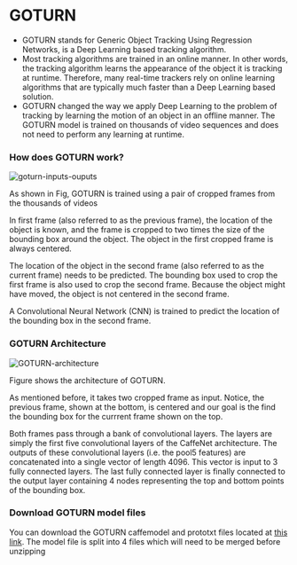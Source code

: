 # GOTURN #
* GOTURN stands for Generic Object Tracking Using Regression Networks, is a Deep Learning based tracking algorithm.
* Most tracking algorithms are trained in an online manner. In other words, the tracking algorithm learns the appearance of the object it is tracking at runtime. Therefore, many real-time trackers rely on online learning algorithms that are typically much faster than a Deep Learning based solution.
* GOTURN changed the way we apply Deep Learning to the problem of tracking by learning the motion of an object in an offline manner. The GOTURN model is trained on thousands of video sequences and does not need to perform any learning at runtime.

### How does GOTURN work? ###
![goturn-inputs-ouputs](https://github.com/Harshil-Kansagara/Machine-Learning-Projects/assets/35835271/39b2178d-f4cc-4dfa-9963-6ed94802be4b)

As shown in Fig, GOTURN is trained using a pair of cropped frames from the thousands of videos

In first frame (also referred to as the previous frame), the location of the object is known, and the frame is cropped to two times the size of the bounding box around the object. The object in the first cropped frame is always centered.

The location of the object in the second frame (also referred to as the current frame) needs to be predicted. The bounding box used to crop the first frame is also used to crop the second frame. Because the object might have moved, the object is not centered in the second frame.

A Convolutional Neural Network (CNN) is trained to predict the location of the bounding box in the second frame.

### GOTURN Architecture ###
![GOTURN-architecture](https://github.com/Harshil-Kansagara/Machine-Learning-Projects/assets/35835271/032ead72-6a90-4f41-8618-ee7a0ae542c0)

Figure shows the architecture of GOTURN.

As mentioned before, it takes two cropped frame as input. Notice, the previous frame, shown at the bottom, is centered and our goal is the find the bounding box for the currrent frame shown on the top.

Both frames pass through a bank of convolutional layers. The layers are simply the first five convolutional layers of the CaffeNet architecture. The outputs of these convolutional layers (i.e. the pool5 features) are concatenated into a single vector of length 4096. This vector is input to 3 fully connected layers. The last fully connected layer is finally connected to the output layer containing 4 nodes representing the top and bottom points of the bounding box.

### Download GOTURN model files ###
You can download the GOTURN caffemodel and prototxt files located at [this link](https://github.com/spmallick/goturn-files). The model file is split into 4 files which will need to be merged before unzipping

